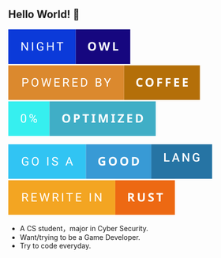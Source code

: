 ## Hello World! 👋

[![night-owl](pic/night-owl.svg)]()[![powered-by-coffee](pic/powered-by-coffee.svg)]()[![0%-optimized](pic/0%-optimized.svg)]()

[![go-is-a-good-lang](pic/go-is-a-good-lang.svg)]()[![rewrite-in-rust](pic/rewrite-in-rust.svg)]()

* A CS student，major in Cyber Security.
* Want/trying to be a Game Developer.
* Try to code everyday.

<!--
**scmyt/scmyt** is a ✨ _special_ ✨ repository because its `README.md` (this file) appears on your GitHub profile.

Here are some ideas to get you started:

- 🔭 I’m currently working on ...
- 🌱 I’m currently learning ...
- 👯 I’m looking to collaborate on ...
- 🤔 I’m looking for help with ...
- 💬 Ask me about ...
- 📫 How to reach me: ...
- 😄 Pronouns: ...
- ⚡ Fun fact: ...
-->
